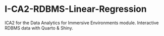 # I-CA2-RDBMS-Linear-Regression
ICA2 for the Data Analytics for Immersive Environments module.
Interactive RDBMS data with Quarto & Shiny.
